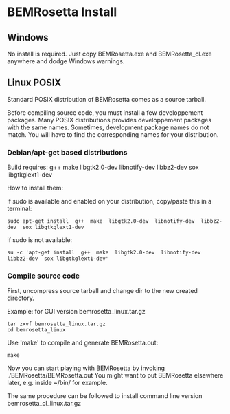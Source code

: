 # BEMRosetta Install

## Windows
No install is required. Just copy BEMRosetta.exe and BEMRosetta_cl.exe anywhere and dodge Windows warnings. 

## Linux POSIX 

Standard POSIX distribution of BEMRosetta comes as a source tarball.

Before compiling source code, you must install a few developpement packages. Many POSIX distributions provides developpement packages with the same names. Sometimes, development package names do not match. You will have to find the corresponding names for your distribution.


### Debian/apt-get based distributions

Build requires: g++  make  libgtk2.0-dev  libnotify-dev  libbz2-dev  sox libgtkglext1-dev

How to install them:

if sudo is available and enabled on your distribution, copy/paste this in a terminal:
```
sudo apt-get install  g++  make  libgtk2.0-dev  libnotify-dev  libbz2-dev  sox libgtkglext1-dev
```

if sudo is not available:
```
su -c 'apt-get install  g++  make  libgtk2.0-dev  libnotify-dev  libbz2-dev  sox libgtkglext1-dev'
```


### Compile source code

First, uncompress source tarball and change dir to the new created directory.

Example: for GUI version bemrosetta_linux.tar.gz
```
tar zxvf bemrosetta_linux.tar.gz
cd bemrosetta_linux
```

Use 'make' to compile and generate BEMRosetta.out:
```
make
```

Now you can start playing with BEMRosetta by invoking ./BEMRosetta/BEMRosetta.out
You might want to put BEMRosetta elsewhere later, e.g. inside ~/bin/ for example.

The same procedure can be followed to install command line version bemrosetta_cl_linux.tar.gz

